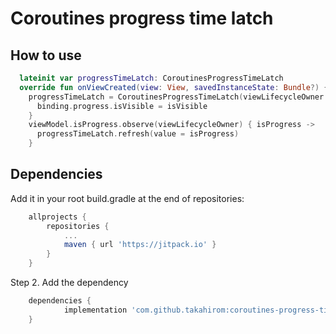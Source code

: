 # Coroutines progress time latch

## How to use

```kotlin
  lateinit var progressTimeLatch: CoroutinesProgressTimeLatch
  override fun onViewCreated(view: View, savedInstanceState: Bundle?) {
    progressTimeLatch = CoroutinesProgressTimeLatch(viewLifecycleOwner.lifecycleScope) { isVisible ->
      binding.progress.isVisible = isVisible
    }
    viewModel.isProgress.observe(viewLifecycleOwner) { isProgress ->
      progressTimeLatch.refresh(value = isProgress)
    }
```


## Dependencies
Add it in your root build.gradle at the end of repositories:

```groovy
	allprojects {
		repositories {
			...
			maven { url 'https://jitpack.io' }
		}
	}
```


Step 2. Add the dependency

```groovy
	dependencies {
	        implementation 'com.github.takahirom:coroutines-progress-time-latch:Tag'
	}
```
